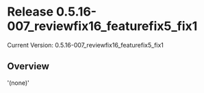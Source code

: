 # Release 0.5.16-007_reviewfix16_featurefix5_fix1

Current Version: 0.5.16-007_reviewfix16_featurefix5_fix1

## Overview
'(none)'

